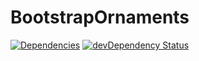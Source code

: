 BootstrapOrnaments
=================
[![Dependencies](https://david-dm.org/osahan/BootstrapOrnaments.svg)](https://david-dm.org/osahan/BootstrapOrnaments) 
[![devDependency Status](https://david-dm.org/osahan/BootstrapOrnaments/dev-status.svg)](https://david-dm.org/osahan/BootstrapOrnaments#info=devDependencies) 
